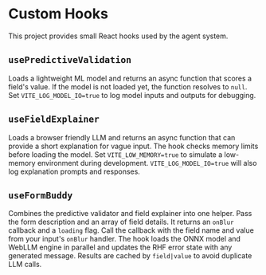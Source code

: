 # Custom Hooks

This project provides small React hooks used by the agent system.

## `usePredictiveValidation`
Loads a lightweight ML model and returns an async function that scores a field's value. If the model is not loaded yet, the function resolves to `null`.
Set `VITE_LOG_MODEL_IO=true` to log model inputs and outputs for debugging.

## `useFieldExplainer`
Loads a browser friendly LLM and returns an async function that can provide a short explanation for vague input. The hook checks memory limits before loading the model. Set `VITE_LOW_MEMORY=true` to simulate a low-memory environment during development.
`VITE_LOG_MODEL_IO=true` will also log explanation prompts and responses.

## `useFormBuddy`
Combines the predictive validator and field explainer into one helper. Pass the form description and an array of field details. It returns an `onBlur` callback and a `loading` flag. Call the callback with the field name and value from your input's `onBlur` handler. The hook loads the ONNX model and WebLLM engine in parallel and updates the RHF error state with any generated message. Results are cached by `field|value` to avoid duplicate LLM calls.
